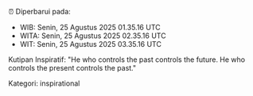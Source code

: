 ⏰ Diperbarui pada:
- WIB: Senin, 25 Agustus 2025 01.35.16 UTC
- WITA: Senin, 25 Agustus 2025 02.35.16 UTC
- WIT: Senin, 25 Agustus 2025 03.35.16 UTC

Kutipan Inspiratif:
"He who controls the past controls the future. He who controls the present controls the past."


Kategori: inspirational

